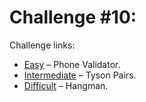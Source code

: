 # Challenge #10:

Challenge links:

- [Easy](https://www.reddit.com/r/dailyprogrammer/comments/pv98f/2182012_challenge_10_easy/) – Phone Validator.
- [Intermediate](https://www.reddit.com/r/dailyprogrammer/comments/pv8zm/2182012_challenge_10_intermediate/) – Tyson Pairs.
- [Difficult](https://www.reddit.com/r/dailyprogrammer/comments/pv92x/2182012_challenge_10_difficult/) – Hangman.